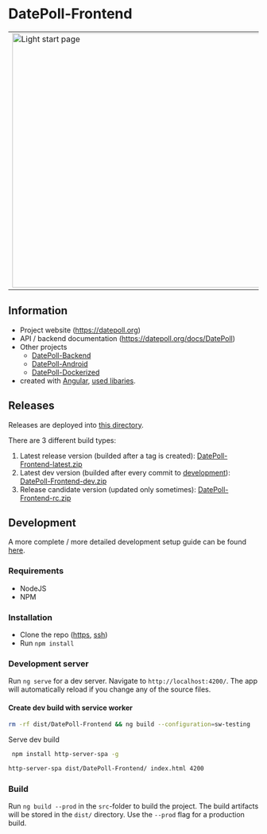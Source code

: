 # DatePoll-Frontend

<table><tr>
<td> <img src="https://releases.datepoll.org/DatePoll/Screenshot_start_desk_light" alt="Light start page" style="width: 512px;"/> </td>
<td> <img src="https://releases.datepoll.org/DatePoll/Screenshot_start_desk_dark" alt="Dark start page" style="width: 512px;"/> </td>
</tr></table>

## Information

- Project website (https://datepoll.org)
- API / backend documentation (https://datepoll.org/docs/DatePoll)
- Other projects
  - [DatePoll-Backend](https://gitlab.com/DatePoll/DatePoll/datepoll-backend-php)
  - [DatePoll-Android](https://gitlab.com/DatePoll/DatePoll/datepoll-android)
  - [DatePoll-Dockerized](https://gitlab.com/DatePoll/DatePoll/datepoll-dockerized)
- created with [Angular](https://angular.io), [used libaries](https://gitlab.com/DatePoll/DatePoll/datepoll-frontend/-/blob/master/package.json).

## Releases

Releases are deployed into [this directory](https://releases.datepoll.org/DatePoll/Frontend-Releases/).

There are 3 different build types:

1. Latest release version (builded after a tag is created): [DatePoll-Frontend-latest.zip](https://releases.datepoll.org/DatePoll/Frontend-Releases/DatePoll-Frontend-latest.zip)
1. Latest dev version (builded after every commit to [development](https://gitlab.com/DatePoll/DatePoll/datepoll-frontend/-/tree/development)): [DatePoll-Frontend-dev.zip](https://releases.datepoll.org/DatePoll/Frontend-Releases/DatePoll-Frontend-dev.zip)
1. Release candidate version (updated only sometimes): [DatePoll-Frontend-rc.zip](https://releases.datepoll.org/DatePoll/Frontend-Releases/DatePoll-Frontend-rc.zip)

## Development

A more complete / more detailed development setup guide can be found [here](https://datepoll.org/docs/DatePoll/devAndBuilding).

### Requirements

- NodeJS
- NPM

### Installation

- Clone the repo ([https](https://gitlab.com/DatePoll/DatePoll/datepoll-frontend.git), [ssh](git@gitlab.com:DatePoll/DatePoll/datepoll-frontend.git))
- Run `npm install`

### Development server

Run `ng serve` for a dev server. Navigate to `http://localhost:4200/`. The app will automatically reload if you change any of the source files.

#### Create dev build with service worker

```bash
rm -rf dist/DatePoll-Frontend && ng build --configuration=sw-testing
```

Serve dev build

```bash
 npm install http-server-spa -g
```

```bash
http-server-spa dist/DatePoll-Frontend/ index.html 4200
```

### Build

Run `ng build --prod` in the `src`-folder to build the project. The build artifacts will be stored in the `dist/` directory. Use the `--prod` flag for a production build.
